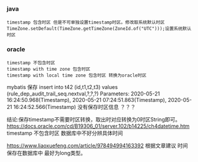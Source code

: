 #
### java

	timestamp 包含时区 但是不可单独设置timestamp时区。修改取系统默认时区 TimeZone.setDefault(TimeZone.getTimeZone(ZoneId.of("UTC")));设置系统默认时区

### oracle
	timestamp 不包含时区
	timestamp with time zone 包含时区
	timestamp with local time zone 包含时区 转换为oracle时区

mybatis 保存
insert into t42 (id,t1,t2,t3) values (rule_dep_audit_trail_seq.nextval,?,?,?)
Parameters: 2020-05-21 16:24:50.968(Timestamp), 2020-05-21 07:24:51.863(Timestamp), 2020-05-21 16:24:52.566(Timestamp)
没有保存时区信息 ？？？

结论:保存timestamp不需要时区转换，取出时对应转换为0时区String即可。
https://docs.oracle.com/cd/B19306_01/server.102/b14225/ch4datetime.htm
timestamp 不包含时区 数据库中不好分辨具体时间

https://www.liaoxuefeng.com/article/978494994163392
根据文章建议 时间保存在数据库中 最好为long类型。